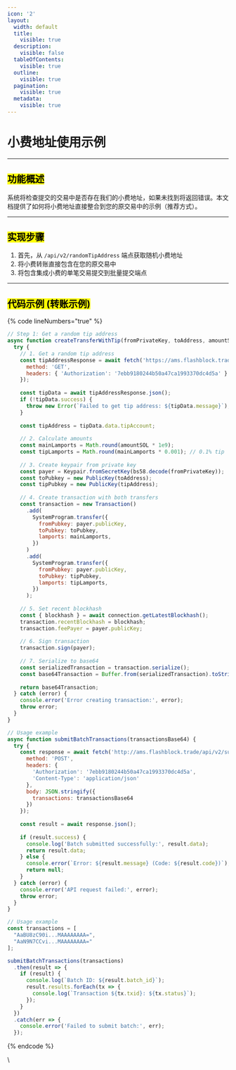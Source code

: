 ```yaml
---
icon: '2'
layout:
  width: default
  title:
    visible: true
  description:
    visible: false
  tableOfContents:
    visible: true
  outline:
    visible: true
  pagination:
    visible: true
  metadata:
    visible: true
---
```


# 小费地址使用示例

***

## <mark style="color:$success;">功能概述</mark> <a href="#functionality-overview" id="functionality-overview"></a>

系统将检查提交的交易中是否存在我们的小费地址，如果未找到将返回错误。本文档提供了如何将小费地址直接整合到您的原交易中的示例（推荐方式）。

***

## <mark style="color:$success;">实现步骤</mark> <a href="#implementation-steps" id="implementation-steps"></a>

1. 首先，从 `/api/v2/randomTipAddress` 端点获取随机小费地址
2. 将小费转账直接包含在您的原交易中
3. 将包含集成小费的单笔交易提交到批量提交端点

***

## <mark style="color:$success;">代码示例 (转账示例)</mark> <a href="#code-example-transfer-example" id="code-example-transfer-example"></a>

{% code lineNumbers="true" %}
```javascript
// Step 1: Get a random tip address
async function createTransferWithTip(fromPrivateKey, toAddress, amountSOL) {
  try {
    // 1. Get a random tip address
    const tipAddressResponse = await fetch('https://ams.flashblock.trade/api/v2/randomTipAddress', {
      method: 'GET',
      headers: { 'Authorization': '7ebb9180244b50a47ca1993370dc4d5a' }
    });
    
    const tipData = await tipAddressResponse.json();
    if (!tipData.success) {
      throw new Error(`Failed to get tip address: ${tipData.message}`);
    }
    
    const tipAddress = tipData.data.tipAccount;
    
    // 2. Calculate amounts
    const mainLamports = Math.round(amountSOL * 1e9);
    const tipLamports = Math.round(mainLamports * 0.001); // 0.1% tip
    
    // 3. Create keypair from private key
    const payer = Keypair.fromSecretKey(bs58.decode(fromPrivateKey));
    const toPubkey = new PublicKey(toAddress);
    const tipPubkey = new PublicKey(tipAddress);
    
    // 4. Create transaction with both transfers
    const transaction = new Transaction()
      .add(
        SystemProgram.transfer({
          fromPubkey: payer.publicKey,
          toPubkey: toPubkey,
          lamports: mainLamports,
        })
      )
      .add(
        SystemProgram.transfer({
          fromPubkey: payer.publicKey,
          toPubkey: tipPubkey,
          lamports: tipLamports,
        })
      );
    
    // 5. Set recent blockhash
    const { blockhash } = await connection.getLatestBlockhash();
    transaction.recentBlockhash = blockhash;
    transaction.feePayer = payer.publicKey;
    
    // 6. Sign transaction
    transaction.sign(payer);
    
    // 7. Serialize to base64
    const serializedTransaction = transaction.serialize();
    const base64Transaction = Buffer.from(serializedTransaction).toString('base64');
    
    return base64Transaction;
  } catch (error) {
    console.error('Error creating transaction:', error);
    throw error;
  }
}

// Usage example
async function submitBatchTransactions(transactionsBase64) {
  try {
    const response = await fetch('http://ams.flashblock.trade/api/v2/submit-batch', {
      method: 'POST',
      headers: {
        'Authorization': '7ebb9180244b50a47ca1993370dc4d5a',
        'Content-Type': 'application/json'
      },
      body: JSON.stringify({
        transactions: transactionsBase64
      })
    });
    
    const result = await response.json();
    
    if (result.success) {
      console.log('Batch submitted successfully:', result.data);
      return result.data;
    } else {
      console.error(`Error: ${result.message} (Code: ${result.code})`);
      return null;
    }
  } catch (error) {
    console.error('API request failed:', error);
    throw error;
  }
}

// Usage example
const transactions = [
  "AaBU8zC90i...MAAAAAAAA=",
  "AaN9N7CCvi...MAAAAAAAA="
];

submitBatchTransactions(transactions)
  .then(result => {
    if (result) {
      console.log(`Batch ID: ${result.batch_id}`);
      result.results.forEach(tx => {
        console.log(`Transaction ${tx.txid}: ${tx.status}`);
      });
    }
  })
  .catch(err => {
    console.error('Failed to submit batch:', err);
  });
```
{% endcode %}

\
